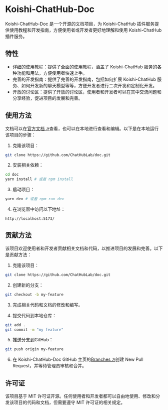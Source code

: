 # Koishi-ChatHub-Doc

Koishi-ChatHub-Doc 是一个开源的文档项目，为 Koishi-ChatHub 插件服务提供使用教程和开发指南，方便使用者或开发者更好地理解和使用 Koishi-ChatHub 插件服务。

## 特性

- 详细的使用教程：提供了全面的使用教程，涵盖了 Koishi-ChatHub 服务的各种功能和用法，方便使用者快速上手。
- 完善的开发指南：提供了完善的开发指南，包括如何扩展 Koishi-ChatHub 服务、如何开发新的聊天模型等等，方便开发者进行二次开发和定制化开发。
- 开放的讨论区：提供了开放的讨论区，使用者和开发者可以在其中交流问题和分享经验，促进项目的发展和完善。

## 使用方法

文档可以在[官方文档 ↗](https://chathub.dingyi222666.top/)查看，也可以在本地进行查看和编辑。以下是在本地运行该项目的步骤：

1. 克隆该项目：

```bash
git clone https://github.com/ChatHubLab/doc.git
```

2. 安装相关依赖：

```bash
cd doc
yarn install # 或者 npm install
```

3. 启动项目：

```bash
yarn dev # 或者 npm run dev
```

4. 在浏览器中访问以下地址：

```
http://localhost:5173/
```

## 贡献方法

该项目欢迎使用者和开发者贡献相关文档和代码，以推进项目的发展和完善。以下是贡献方法：

1. 克隆该项目：

```bash
git clone https://github.com/ChatHubLab/doc.git
```

2. 创建新的分支：

```bash
git checkout -b my-feature
```

3. 完成相关代码和文档的修改和编写。

4. 提交代码到本地仓库：

```bash
git add .
git commit -m "my feature"
```

5. 推送分支到GitHub：

```bash
git push origin my-feature
```

6. 在 Koishi-ChatHub-Doc GitHub 主页的[Branches ↗](https://github.com/ChatHubLab/doc/branches)创建 New Pull Request，并等待管理员审核和合并。

## 许可证

该项目基于 MIT 许可证开源。任何使用者和开发者都可以自由地使用、修改和分发该项目的代码和文档，但需要遵守 MIT 许可证的相关规定。
